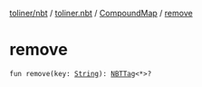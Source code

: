 [toliner/nbt](../../index.md) / [toliner.nbt](../index.md) / [CompoundMap](index.md) / [remove](./remove.md)

# remove

`fun remove(key: `[`String`](https://kotlinlang.org/api/latest/jvm/stdlib/kotlin/-string/index.html)`): `[`NBTTag`](../-n-b-t-tag/index.md)`<*>?`